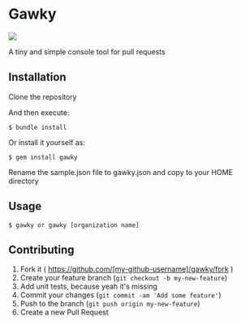 # Gawky
![](http://photon.abstractj.org/gawky.jpg)

A tiny and simple console tool for pull requests

## Installation

Clone the repository

And then execute:

    $ bundle install

Or install it yourself as:

    $ gem install gawky

Rename the sample.json file to gawky.json and copy to your HOME directory

## Usage

    $ gawky or gawky [organization name]

## Contributing

1. Fork it ( https://github.com/[my-github-username]/gawky/fork )
2. Create your feature branch (`git checkout -b my-new-feature`)
3. Add unit tests, because yeah it's missing
4. Commit your changes (`git commit -am 'Add some feature'`)
5. Push to the branch (`git push origin my-new-feature`)
6. Create a new Pull Request

